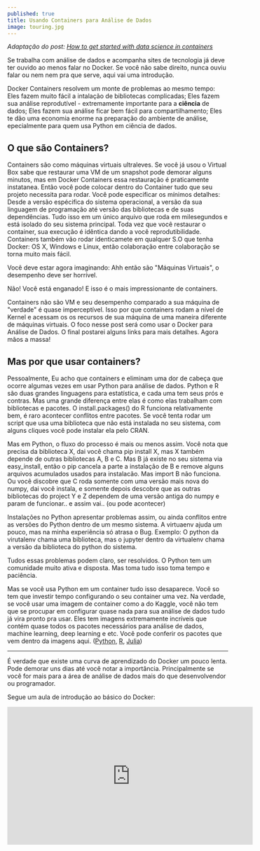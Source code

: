 ```yaml
---
published: true
title: Usando Containers para Análise de Dados
image: touring.jpg
---
```


_Adaptação do post: [How to get started with data science in containers](http://blog.kaggle.com/2016/02/05/how-to-get-started-with-data-science-in-containers/)_

Se trabalha com análise de dados e acompanha sites de tecnologia já deve ter ouvido ao menos falar no Docker. Se você não sabe direito, nunca ouviu falar ou nem nem pra que serve, aqui vai uma introdução.

Docker Containers resolvem um monte de problemas ao mesmo tempo: Eles fazem muito fácil a intalação de bibliotecas complicadas; Eles fazem sua análise reprodutível - extremamente importante para  a **ciência** de dados; Eles fazem sua análise ficar bem fácil para compartilhamento; Eles te dão uma economia enorme na preparação do ambiente de análise, epecialmente para quem usa Python em ciência de dados.

## O que são Containers?

Containers são como máquinas virtuais ultraleves. Se você já usou o Virtual Box sabe que restaurar uma VM de um snapshot pode demorar alguns minutos, mas em Docker Containers essa restauração é praticamente instatanea. Então você pode colocar dentro do Container tudo que seu projeto necessita para rodar. Você pode especificar os mínimos detalhes: Desde a versão espécifica do sistema operacional, a versão da sua linguagem de programação até versão das bibliotecas e de suas dependências. Tudo isso em um único arquivo que roda em milesegundos e está isolado do seu sistema principal. Toda vez que você restaurar o container, sua execução é idêntica dando a você reprodutibilidade. Containers também vão rodar identicamete em qualquer S.O que tenha Docker: OS X, Windows e Linux, então colaboração entre colaboração se torna muito mais fácil.

Você deve estar agora imaginando: Ahh então são "Máquinas Virtuais", o desempenho deve ser horrível. 

Não! Você está enganado! E isso é o mais impressionante de containers. 

Containers não são VM e seu desempenho comparado a sua máquina de "verdade" é quase imperceptível. Isso por que containers rodam a nível de Kernel e acessam os os recursos de sua máquina de uma maneira diferente de máquinas virtuais. O  foco nesse post será como usar o Docker para Análise de Dados. O final postarei alguns links para mais detalhes. Agora mãos a massa!

## Mas por que usar containers?

Pessoalmente, Eu acho que containers e eliminam uma dor de cabeça que ocorre algumas vezes em usar Python para análise de dados. Python e R são duas grandes linguagens para estatística, e cada uma tem seus prós e contras. Mas uma grande diferença entre elas é como elas trabalham com bibliotecas e pacotes. O install.packages() do R funciona relativamente bem, é raro acontecer conflitos entre pacotes. Se você tenta rodar um script que usa uma biblioteca que não está instalada no seu sistema, com alguns cliques você pode instalar ela pelo CRAN. 

Mas em Python, o fluxo do processo é mais ou menos assim. Você nota que precisa da biblioteca X, dai você chama pip install X,  mas X também depende de outras bibliotecas A, B e C.  Mas B já existe no seu sistema via easy_install, então o pip cancela a parte a instalação de B e remove alguns arquivos acumulados usados para instalacão. Mas import B não funciona. Ou você discobre que C roda somente com uma versão mais nova do numpy, dai você instala, e somente depois descobre que as outras bibliotecas do project Y e Z dependem de uma versão antiga do numpy e param de funcionar.. e assim vai.. (ou pode acontecer)

Instalações no Python apresentar problemas assim, ou ainda conflitos entre as versões do Python dentro de um mesmo sistema. A virtuaenv ajuda um pouco, mas na minha experiência só atrasa o Bug. Exemplo: O python da virutalenv chama uma biblioteca, mas o jupyter dentro da virtualenv chama a versão da biblioteca do python do sistema.

Tudos essas problemas podem claro, ser resolvidos. O Python tem um comunidade muito ativa e disposta. Mas toma tudo isso toma tempo e paciência. 

Mas se você usa Python em um container tudo isso desaparece. Você so tem que investir tempo configurando o seu container uma vez. Na verdade, se você usar uma imagem de container como a do Kaggle, você não tem que se procupar em configurar quase nada para sua análise de dados tudo já vira pronto pra usar. Eles tem imagens extremamente incríveis que contém quase todos os pacotes necessários para análise de dados, machine learning, deep learning e etc. Você pode  conferir os pacotes que vem dentro da imagens aqui. ([Python](https://github.com/Kaggle/docker-python/blob/master/Dockerfile), [R](https://github.com/Kaggle/docker-rcran), [Julia](https://github.com/Kaggle/docker-julia))








----------------------------------
É verdade que existe uma curva de aprendizado do Docker um pouco lenta. Pode demorar uns dias até você notar a importância. Principalmente se você for mais para a área de análise de dados mais do que desenvolvendor ou programador. 

Segue um aula de introdução ao básico do Docker:

<iframe width="560" height="315" src="https://www.youtube.com/embed/0-AK020S1ak" frameborder="0" allowfullscreen></iframe>



